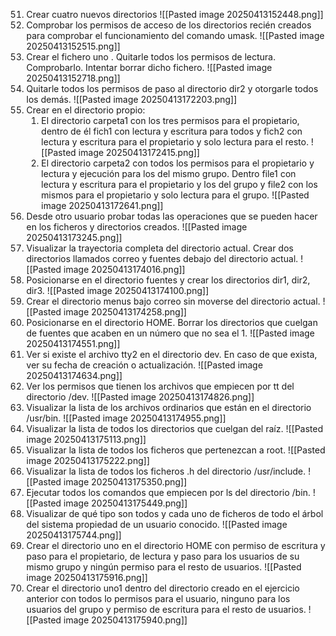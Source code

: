 51. Crear cuatro nuevos directorios
    ![[Pasted image 20250413152448.png]]
52. Comprobar los permisos de acceso de los directorios recién creados para comprobar el funcionamiento del comando umask.
    ![[Pasted image 20250413152515.png]]
53. Crear el fichero uno . Quitarle todos los permisos de lectura. Comprobarlo. Intentar borrar dicho fichero.
    ![[Pasted image 20250413152718.png]]
54. Quitarle todos los permisos de paso al directorio dir2 y otorgarle todos los demás.
  ![[Pasted image 20250413172203.png]]
55. Crear en el directorio propio:
	1. El directorio carpeta1 con los tres permisos para el propietario, dentro de él fich1 con lectura y escritura para todos y fich2 con lectura y escritura para el propietario y solo lectura para el resto.
	   ![[Pasted image 20250413172415.png]]
	2. El directorio carpeta2 con todos los permisos para el propietario y lectura y ejecución para los del mismo grupo. Dentro file1 con lectura y escritura para el propietario y los del grupo y file2 con los mismos para el propietario y solo lectura para el grupo.
	   ![[Pasted image 20250413172641.png]]
56. Desde otro usuario probar todas las operaciones que se pueden hacer en los ficheros y directorios creados.
    ![[Pasted image 20250413173245.png]]
57. Visualizar la trayectoria completa del directorio actual. Crear dos directorios llamados correo y fuentes debajo del directorio actual.
    ![[Pasted image 20250413174016.png]]
58. Posicionarse en el directorio fuentes y crear los directorios dir1, dir2, dir3.
    ![[Pasted image 20250413174100.png]]
59. Crear el directorio menus bajo correo sin moverse del directorio actual.
    ![[Pasted image 20250413174258.png]]
60. Posicionarse en el directorio HOME. Borrar los directorios que cuelgan de fuentes que acaben en un número que no sea el 1.
    ![[Pasted image 20250413174551.png]]
61. Ver si existe el archivo tty2 en el directorio dev. En caso de que exista, ver su fecha de creación o actualización.
    ![[Pasted image 20250413174634.png]]
62. Ver los permisos que tienen los archivos que empiecen por tt del directorio /dev.
    ![[Pasted image 20250413174826.png]]
63. Visualizar la lista de los archivos ordinarios que están en el directorio /usr/bin.
    ![[Pasted image 20250413174955.png]]
64. Visualizar la lista de todos los directorios que cuelgan del raíz.
    ![[Pasted image 20250413175113.png]]
65. Visualizar la lista de todos los ficheros que pertenezcan a root.
    ![[Pasted image 20250413175222.png]]
66. Visualizar la lista de todos los ficheros .h del directorio /usr/include.
    ![[Pasted image 20250413175350.png]]
67. Ejecutar todos los comandos que empiecen por ls del directorio /bin.
    ![[Pasted image 20250413175449.png]]
68. Visualizar de qué tipo son todos y cada uno de ficheros de todo el árbol del sistema propiedad de un usuario conocido.
    ![[Pasted image 20250413175744.png]]
69. Crear el directorio uno en el directorio HOME con permiso de escritura y paso para el propietario, de lectura y paso para los usuarios de su mismo grupo y ningún permiso para el resto de usuarios.
    ![[Pasted image 20250413175916.png]]
70. Crear el directorio uno1 dentro del directorio creado en el ejercicio anterior con todos lo permisos para el usuario, ninguno para los usuarios del grupo y permiso de escritura para el resto de usuarios.
    ![[Pasted image 20250413175940.png]]